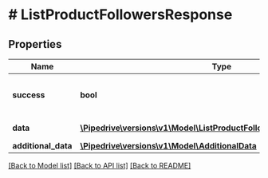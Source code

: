 # # ListProductFollowersResponse

## Properties

Name | Type | Description | Notes
------------ | ------------- | ------------- | -------------
**success** | **bool** | If the response is successful or not | [optional]
**data** | [**\Pipedrive\versions\v1\Model\ListProductFollowersResponseAllOfData[]**](ListProductFollowersResponseAllOfData.md) | The list of followers |
**additional_data** | [**\Pipedrive\versions\v1\Model\AdditionalData**](AdditionalData.md) |  |

[[Back to Model list]](../README.md#documentation-for-models) [[Back to API list]](../README.md#documentation-for-api-endpoints) [[Back to README]](../README.md)
